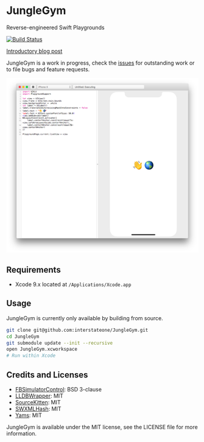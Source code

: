# JungleGym

Reverse-engineered Swift Playgrounds

[![Build Status](https://travis-ci.org/interstateone/JungleGym.svg?branch=master)](https://travis-ci.org/interstateone/JungleGym)

[Introductory blog post](https://brandonevans.ca/post/text/introducing-junglegym/)

JungleGym is a work in progress, check the [issues](https://github.com/interstateone/JungleGym/issues) for outstanding work or to file bugs and feature requests.

![](screenshot.png)

## Requirements

- Xcode 9.x located at `/Applications/Xcode.app`

## Usage

JungleGym is currently only available by building from source.

```sh
git clone git@github.com:interstateone/JungleGym.git
cd JungleGym
git submodule update --init --recursive
open JungleGym.xcworkspace
# Run within Xcode
```

## Credits and Licenses

- [FBSimulatorControl](https://github.com/facebook/FBSimulatorControl): BSD 3-clause
- [LLDBWrapper](https://github.com/eonil/LLDBWrapper): MIT
- [SourceKitten](https://github.com/jpsim/SourceKitten): MIT
- [SWXMLHash](https://github.com/drmohundro/SWXMLHash/): MIT
- [Yams](https://github.com/jpsim/Yams/): MIT

JungleGym is available under the MIT license, see the LICENSE file for more information.
